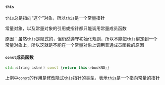 #### ```this```

```this```总是指向“这个”对象，所以```this```是一个常量指针

常量对象，以及常量对象的引用或指针都只能调用常量成员函数

原因：虽然```this```是隐式的，但仍然遵守初始化规则，所以不能把```this```绑定到一个常量对象上，所以这就是不能在一个常量对象上调用普通成员函数的原因

#### ```const```成员函数

```c++
std::string isbn() const {return this->bookNO;}
```

上例中```const```的作用是修改隐式```this```指针的类型，表示```this```是一个指向常量的指针